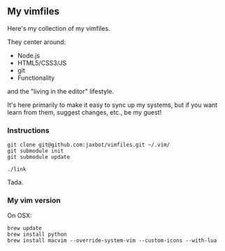 ## My vimfiles

Here's my collection of my vimfiles.

They center around:

* Node.js
* HTML5/CSS3/JS
* git
* Functionality

and the "living in the editor" lifestyle.

It's here primarily to make it easy to sync up my systems, but if you want learn from them, suggest changes, etc., be my guest!

### Instructions

```
git clone git@github.com:jaxbot/vimfiles.git ~/.vim/
git submodule init
git submodule update

./link
```

Tada.

### My vim version

On OSX:

```
brew update
brew install python
brew install macvim --override-system-vim --custom-icons --with-lua
```

